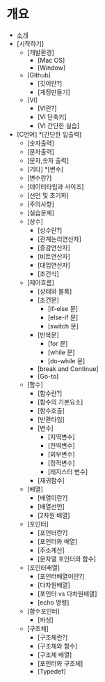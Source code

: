 # 개요

* [소개](README.md)
* [시작하기]
  * [개발환경]
    * [Mac OS]
	* [Window]
  * [Github]
  	* [깃이란?]
	* [계정만들기]
  * [VI]
  	* [VI란?]
	* [VI 단축키]
	* [VI 간단한 실습]
* [C언어]
  *[간단한 입출력]
    * [숫자출력]
	* [문자출력]
	* [문자,숫자 출력]
	* [기타]
  *[변수]
    * [변수란?]
	* [데이터타입과 사이즈]
	* [선언 및 초기화]
	* [주의사항]
	* [실습문제]
  * [상수]
    * [상수란?]
	* [관계논리연산자]
	* [증감연산자]
	* [비트연산자]
	* [대입연산자]
	* [조건식]
  * [제어흐름]
  	* [상태와 블록]
	* [조건문]
	  * [if-else 문]
	  * [else-if 문]
	  * [switch 문]
    * [반복문]
	  * [for 문]
	  * [while 문]
	  * [do-while 문]
	* [break and Continue]
	* [Go-to]
  * [함수]
    * [함수란?]
	* [함수의 기본요소]
	* [함수호출]
	* [반환타입]
	* [변수]
	  * [지역변수]
	  * [전역변수]
	  * [외부변수]
	  * [정적변수]
	  * [레지스터 변수]
	* [재귀함수]
  * [배열]
    * [배열이란?]
	* [배열선언]
	* [2차원 배열]
  * [포인터]
    * [포인터란?]
	* [포인터와 배열]
	* [주소계산]
	* [문자열 포인터와 함수]
  * [포인터배열]
    * [포인터배열이란?]
	* [다차원배열]
	* [포인터 vs 다차원배열]
	* [echo 명령]
  * [함수포인터]
    * [파싱]
  * [구조체]
    * [구조체란?]
	* [구조체와 함수]
	* [구조체 배열]
	* [포인터와 구조체]
	* [Typedef]


	


